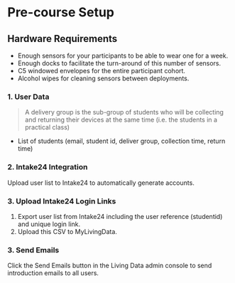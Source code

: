 # Pre-course Setup

## Hardware Requirements

* Enough sensors for your participants to be able to wear one for a week.
* Enough docks to facilitate the turn-around of this number of sensors.
* C5 windowed envelopes for the entire participant cohort.
* Alcohol wipes for cleaning sensors between deployments.

### 1. User Data

> A delivery group is the sub-group of students who will be collecting and returning their devices at the same time \(i.e. the students in a practical class\)

* List of students \(email, student id, deliver group, collection time, return time\)

### 2. Intake24 Integration

Upload user list to Intake24 to automatically generate accounts.

### 3. Upload Intake24 Login Links

1. Export user list from Intake24 including the user reference \(studentid\) and unique login link.
2. Upload this CSV to MyLivingData.

### 3. Send Emails

Click the Send Emails button in the Living Data admin console to send introduction emails to all users.

